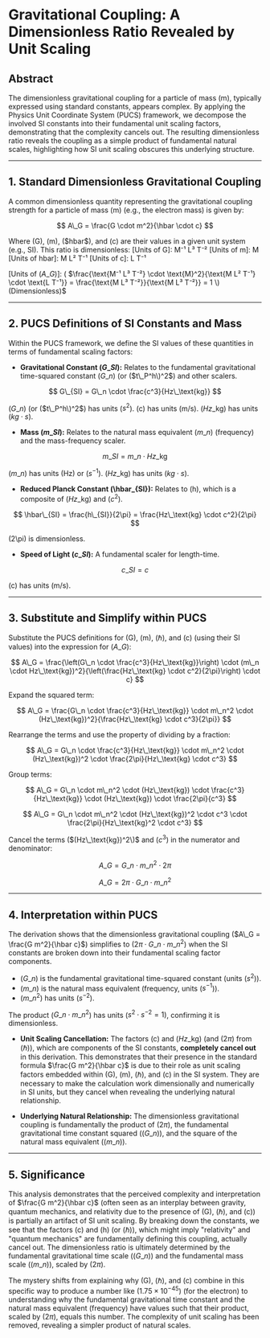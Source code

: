 # Gravitational Coupling: A Dimensionless Ratio Revealed by Unit Scaling

## Abstract

The dimensionless gravitational coupling for a particle of mass \(m\), typically expressed using standard constants, appears complex. By applying the Physics Unit Coordinate System (PUCS) framework, we decompose the involved SI constants into their fundamental unit scaling factors, demonstrating that the complexity cancels out. The resulting dimensionless ratio reveals the coupling as a simple product of fundamental natural scales, highlighting how SI unit scaling obscures this underlying structure.

---

## 1. Standard Dimensionless Gravitational Coupling

A common dimensionless quantity representing the gravitational coupling strength for a particle of mass \(m\) (e.g., the electron mass) is given by:

$$
A\_G = \frac{G \cdot m^2}{\hbar \cdot c}
$$

Where \(G\), \(m\), \(\$hbar$\), and \(c\) are their values in a given unit system (e.g., SI). This ratio is dimensionless:
[Units of G]: M⁻¹ L³ T⁻²
[Units of m]: M
[Units of hbar]: M L² T⁻¹
[Units of c]: L T⁻¹

[Units of \($A\_G$\)]: \( $\frac{\text{M⁻¹ L³ T⁻²} \cdot \text{M}^2}{\text{M L² T⁻¹} \cdot \text{L T⁻¹}} = \frac{\text{M L³ T⁻²}}{\text{M L³ T⁻²}} = 1 \) (Dimensionless)$

---

## 2. PUCS Definitions of SI Constants and Mass

Within the PUCS framework, we define the SI values of these quantities in terms of fundamental scaling factors:

*   **Gravitational Constant \($G\_{SI}$\):** Relates to the fundamental gravitational time-squared constant \($G\_n$\) (or \($t\_P^h\)^2$) and other scalers.

$$
G\_{SI} = G\_n \cdot \frac{c^3}{Hz\_\text{kg}}
$$

\($G\_n$\) (or \($t\_P^h\)^2$) has units \($s^2$\). \(c\) has units \(m/s\). \($Hz\_\text{kg}$\) has units \($kg \cdot s$\).

*   **Mass \($m\_{SI}$\):** Relates to the natural mass equivalent \($m\_n$\) (frequency) and the mass-frequency scaler.

$$
m\_{SI} = m\_n \cdot Hz\_\text{kg}
$$

\($m\_n$\) has units \(Hz\) or \($s^{-1}$\). \($Hz\_\text{kg}$\) has units \($kg \cdot s$\).

*   **Reduced Planck Constant \(\hbar\_{SI}\):** Relates to \(h\), which is a composite of \($Hz\_\text{kg}$\) and \($c^2$\).

$$ 
\hbar\_{SI} = \frac{h\_{SI}}{2\pi} = \frac{Hz\_\text{kg} \cdot c^2}{2\pi}
$$

\(2\pi\) is dimensionless.

*   **Speed of Light \($c\_{SI}$\):** A fundamental scaler for length-time.

$$
c\_{SI} = c
$$

\(c\) has units \(m/s\).

---

## 3. Substitute and Simplify within PUCS

Substitute the PUCS definitions for \(G\), \(m\), \($\hbar$\), and \(c\) (using their SI values) into the expression for \($A\_G$\):

$$
A\_G = \frac{\left(G\_n \cdot \frac{c^3}{Hz\_\text{kg}}\right) \cdot (m\_n \cdot Hz\_\text{kg})^2}{\left(\frac{Hz\_\text{kg} \cdot c^2}{2\pi}\right) \cdot c}
$$

Expand the squared term:

$$
A\_G = \frac{G\_n \cdot \frac{c^3}{Hz\_\text{kg}} \cdot m\_n^2 \cdot (Hz\_\text{kg})^2}{\frac{Hz\_\text{kg} \cdot c^3}{2\pi}}
$$

Rearrange the terms and use the property of dividing by a fraction:

$$
A\_G = G\_n \cdot \frac{c^3}{Hz\_\text{kg}} \cdot m\_n^2 \cdot (Hz\_\text{kg})^2 \cdot \frac{2\pi}{Hz\_\text{kg} \cdot c^3}
$$

Group terms:

$$
A\_G = G\_n \cdot m\_n^2 \cdot (Hz\_\text{kg}) \cdot \frac{c^3}{Hz\_\text{kg}} \cdot (Hz\_\text{kg}) \cdot \frac{2\pi}{c^3}
$$

$$
A\_G = G\_n \cdot m\_n^2 \cdot (Hz\_\text{kg})^2 \cdot c^3 \cdot \frac{2\pi}{Hz\_\text{kg}^2 \cdot c^3}
$$

Cancel the terms \($(Hz\_\text{kg})^2\)$ and \($c^3$\) in the numerator and denominator:

$$
A\_G = G\_n \cdot m\_n^2 \cdot 2\pi
$$

$$
A\_G = 2\pi \cdot G\_n \cdot m\_n^2
$$

---

## 4. Interpretation within PUCS

The derivation shows that the dimensionless gravitational coupling \($A\_G = \frac{G m^2}{\hbar c}$\) simplifies to \($2\pi \cdot G\_n \cdot m\_n^2$\) when the SI constants are broken down into their fundamental scaling factor components.

*   \($G\_n$\) is the fundamental gravitational time-squared constant (units \($s^2$\)).
*   \($m\_n$\) is the natural mass equivalent (frequency, units \($s^{-1}$\)).
*   \($m\_n^2$\) has units \($s^{-2}$\).

The product \($G\_n \cdot m\_n^2$\) has units \($s^2 \cdot s^{-2} = 1$\), confirming it is dimensionless.

*   **Unit Scaling Cancellation:** The factors \(c\) and \($Hz\_\text{kg}$\) (and \($2\pi$\) from \($\hbar$\)), which are components of the SI constants, **completely cancel out** in this derivation. This demonstrates that their presence in the standard formula $\frac{G m^2}{\hbar c}$ is due to their role as unit scaling factors embedded within \(G\), \(m\), \($\hbar$\), and \(c\) in the SI system. They are necessary to make the calculation work dimensionally and numerically in SI units, but they cancel when revealing the underlying natural relationship.

*   **Underlying Natural Relationship:** The dimensionless gravitational coupling is fundamentally the product of \($2\pi$\), the fundamental gravitational time constant squared (\($G\_n$\)), and the square of the natural mass equivalent (\($m\_n$\)).

---

## 5. Significance

This analysis demonstrates that the perceived complexity and interpretation of $\frac{G m^2}{\hbar c}$ (often seen as an interplay between gravity, quantum mechanics, and relativity due to the presence of \(G\), \($\hbar$\), and \(c\)) is partially an artifact of SI unit scaling. By breaking down the constants, we see that the factors \(c\) and \(h\) (or \($\hbar$\)), which might imply "relativity" and "quantum mechanics" are fundamentally defining this coupling, actually cancel out. The dimensionless ratio is ultimately determined by the fundamental gravitational time scale (\($G\_n$\)) and the fundamental mass scale (\($m\_n$\)), scaled by \($2\pi$\).

The mystery shifts from explaining why \(G\), \($\hbar$\), and \(c\) combine in this specific way to produce a number like \($1.75 \times 10^{-45}$\) (for the electron) to understanding why the fundamental gravitational time constant and the natural mass equivalent (frequency) have values such that their product, scaled by \($2\pi$\), equals this number. The complexity of unit scaling has been removed, revealing a simpler product of natural scales.